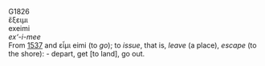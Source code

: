 <body>
  <p>G1826<br>  ἔξειμι  <br> exeimi  <br><i>ex‘-i-mee </i><br>From <a href="g1537.htm">1537</a> and   εἶμι    eimi   (to <i>go</i>); to <i>issue</i>, that is, <i>leave</i> (a place), <i>escape</i> (to the shore): - depart, get [to land], go out.<br></p>
 </body>